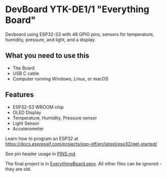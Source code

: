 # DevBoard YTK-DE1/1 "Everything Board"

Devboard using ESP32-S3 with 48 GPIO pins, sensors for temperature, humidity, pressure, and light, and a display.

## What you need to use this
- The Board
- USB C cable
- Computer running Windows, Linux, or macOS

## Features
- ESP32-S3 WROOM chip
- OLED Display
- Temperature, Humidity, Pressure sensor
- Light Sensor
- Accelerometer

Learn how to program an ESP32 at https://docs.espressif.com/projects/esp-idf/en/latest/esp32/get-started/

See pin header usage in [PINS.md](PINS.md).

The final project is in [EverythingBoard.epro](EverythingBoard.epro). All other files can be ignored - they are old.
